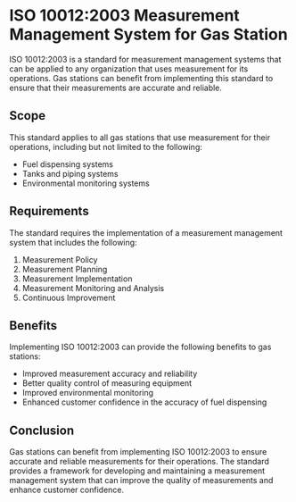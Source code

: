 # ISO 10012:2003 Measurement Management System for Gas Station

ISO 10012:2003 is a standard for measurement management systems that can be applied to any organization that uses measurement for its operations. Gas stations can benefit from implementing this standard to ensure that their measurements are accurate and reliable. 
## Scope

This standard applies to all gas stations that use measurement for their operations, including but not limited to the following:

- Fuel dispensing systems
- Tanks and piping systems
- Environmental monitoring systems

## Requirements

The standard requires the implementation of a measurement management system that includes the following:

1. Measurement Policy
2. Measurement Planning
3. Measurement Implementation
4. Measurement Monitoring and Analysis
5. Continuous Improvement

## Benefits

Implementing ISO 10012:2003 can provide the following benefits to gas stations:

- Improved measurement accuracy and reliability
- Better quality control of measuring equipment
- Improved environmental monitoring
- Enhanced customer confidence in the accuracy of fuel dispensing

## Conclusion

Gas stations can benefit from implementing ISO 10012:2003 to ensure accurate and reliable measurements for their operations. The standard provides a framework for developing and maintaining a measurement management system that can improve the quality of measurements and enhance customer confidence.
